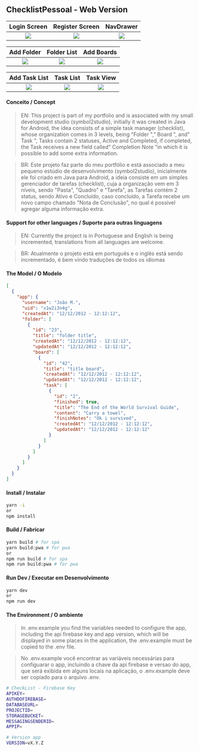## ChecklistPessoal - Web Version


Login Screen             |  Register Screen          |NavDrawer
:-----------------------:|:-------------------------:|:-----------------------:
![](docs/Login.png)      |![](docs/Register.png)     |![](docs/NavDrawer.png) 

Add Folder               |Folder List                |Add Boards
:-----------------------:|:-------------------------:|:-----------------------:
![](docs/AddFolder.png)  |![](docs/FolderList.png)   |![](docs/AddBoards.png)

Add Task List            |  Task List                | Task View
:-----------------------:|:-------------------------:|:-----------------------:
![](docs/AddTasks.png)   |![](docs/TaskLists.png)    |![](docs/TaskView.png) 



#### Conceito / Concept
> EN: This project is part of my portfolio and is associated with my small development studio (symbol2studio), initially it was created in Java for Android, the idea consists of a simple task manager (checklist), whose organization comes in 3 levels, being "Folder "," Board ", and" Task ", Tasks contain 2 statuses, Active and Completed, if completed, the Task receives a new field called" Completion Note "in which it is possible to add some extra information.

> BR: Este projeto faz parte do meu portfólio e está associado a meu pequeno estúdio de desenvolvimento (symbol2studio), inicialmente ele foi criado em Java para Android, a ideia consiste em um simples gerenciador de tarefas (checklist), cuja a organização vem em 3 níveis, sendo "Pasta", "Quadro" e "Tarefa", as Tarefas contém 2 status, sendo Ativo e Concluído, caso concluído, a Tarefa recebe um novo campo chamado "Nota de Conclusão", no qual é possível agregar alguma informação extra.

#### Support for other languages / Suporte para outras linguagens
> EN: Currently the project is in Portuguese and English is being incremented, translations from all languages ​​are welcome.

> BR: Atualmente o projeto está em português e o inglês está sendo incrementado, é bem vindo traduções de todos os idiomas

#### The Model / O Modelo
```json
[
  {
    "app": {
      "username": "João M.",
      "uid": "x1w2i3n4g",
      "createdAt": "12/12/2012 - 12:12:12",
      "folder": [
        {
          "id": "23",
          "title": "folder title",
          "createdAt": "12/12/2012 - 12:12:12",
          "updatedAt": "12/12/2012 - 12:12:12",
          "board": [
            {
              "id": "42",
              "title": "title board",
              "createdAt": "12/12/2012 - 12:12:12",
              "updatedAt": "12/12/2012 - 12:12:12",
              "task": [
                {
                  "id": "2",
                  "finished": true,
                  "title": "The End of the World Survival Guide",
                  "content": "Carry a towel",
                  "finishNotes": "Ok i survived",
                  "createdAt": "12/12/2012 - 12:12:12",
                  "updatedAt": "12/12/2012 - 12:12:12"
                }
              ]
            }
          ]
        }
      ]
    }
  }
]
```

#### Install / Instalar
```bash
yarn -i
or
npm install
```

#### Build / Fabricar
```bash
yarn build # for spa
yarn build:pwa # for pwa
or
npm run build # for spa
npm run build:pwa # for pwa
```

#### Run Dev / Executar em Desenvolvimento
```bash
yarn dev
or
npm run dev
```

#### The Environment / O ambiente
> In .env.example you find the variables needed to configure the app, including the api firebase key and app version, which will be displayed in some places in the application, the .env.example must be copied to the .env file.

> No .env.example você encontrar as variáveis necessárias para configuarar o app, incluindo a chave da api firebase e versao do app, que será exibida em alguns locais na aplicação, o .env.example deve ser copiado para o arquivo .env.

```bash
# CheckList - Firebase Key
APIKEY=
AUTHDOFIREBASE=
DATABASEURL=
PROJECTID=
STORAGEBUCKET=
MESSAGINGSENDERID=
APPIP=

# Version app
VERSION=vX.Y.Z
```